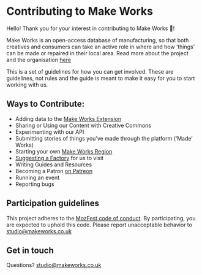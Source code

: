 # Contributing to Make Works

Hello!
Thank you for your interest in contributing to Make Works 🎉!

Make Works is an open-access database of manufacturing, so that both creatives and consumers can take an active role in where and how ‘things’ can be made or repaired in their local area. Read more about the project and the organisation [here](https://make.works/about) 

This is a set of guidelines for how you can get involved. These are guidelines, not rules and the guide is meant to make it easy for you to start working with us. 

## Ways to Contribute:

* Adding data to the [Make Works Extension](http://extension.make.works/)
* Sharing or Using our Content with Creative Commons
* Experimenting with our API
* Submitting stories of things you’ve made through the platform (‘Made’ Works)
* Starting your own [Make Works Region](https://make.works/start-a-region)
* [Suggesting a Factory](https://make.works/suggest-a-factory) for us to visit
* Writing Guides and Resources
* Becoming a Patron [on Patreon](https://www.patreon.com/makeworks)
* Running an event
* Reporting bugs 

## Participation guidelines
This project adheres to the [MozFest code of conduct](https://github.com/acabunoc/mozfest-repo-template/blob/master/CODE_OF_CONDUCT.md). By participating, you are expected to uphold this code. Please report unacceptable behavior to studio@makeworks.co.uk

## Get in touch
Questions? studio@makeworks.co.uk
